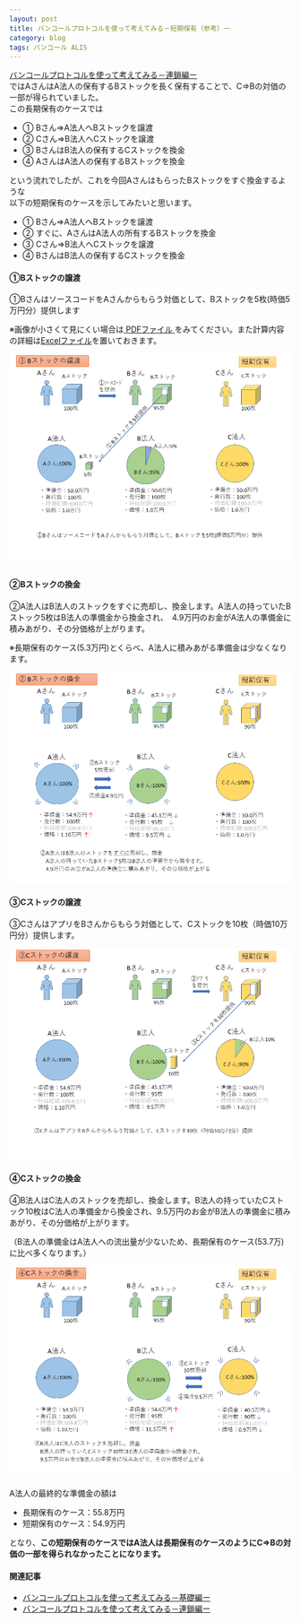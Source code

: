 ```yaml
---
layout: post
title: バンコールプロトコルを使って考えてみる－短期保有（参考）ー
category: blog
tags: バンコール ALIS
---
```



[バンコールプロトコルを使って考えてみる－連鎖編ー](https://samacoba.github.io/20190330bancor2/)  
ではAさんはA法人の保有するBストックを長く保有することで、C⇒Bの対価の一部が得られていました。  
この長期保有のケースでは
- ① Bさん⇒A法人へBストックを譲渡 
- ② Cさん⇒B法人へCストックを譲渡 
- ③ BさんはB法人の保有するCストックを換金
- ④ AさんはA法人の保有するBストックを換金

という流れでしたが、これを今回AさんはもらったBストックをすぐ換金するような  
以下の短期保有のケースを示してみたいと思います。

- ① Bさん⇒A法人へBストックを譲渡 
- ② すぐに、AさんはA法人の所有するBストックを換金
- ③ Cさん⇒B法人へCストックを譲渡 
- ④ BさんはB法人の保有するCストックを換金


#### ①Bストックの譲渡

①BさんはソースコードをAさんからもらう対価として、Bストックを5枚(時価5万円分）提供します

※画像が小さくて見にくい場合は<a href="/images/20190329-bancor.pdf" target="_blank"> PDFファイル </a>をみてください。また計算内容の詳細は<a href="/images/20190322-bancor.xlsx" target="_blank">Excelファイル</a>を置いておきます。

![imgae](/images/20190330-13.PNG)

#### ②Bストックの換金

②A法人はB法人のストックをすぐに売却し、換金します。A法人の持っていたBストック5枚はB法人の準備金から換金され、　4.9万円のお金がA法人の準備金に積みあがり、その分価格が上がります。

※長期保有のケース(5.3万円)とくらべ、A法人に積みあがる準備金は少なくなります。


![imgae](/images/20190330-14.PNG)

#### ③Cストックの譲渡

③CさんはアプリをBさんからもらう対価として、Cストックを10枚（時価10万円分）提供します。

![imgae](/images/20190330-15.PNG)


#### ④Cストックの換金


④B法人はC法人のストックを売却し、換金します。B法人の持っていたCストック10枚はC法人の準備金から換金され、9.5万円のお金がB法人の準備金に積みあがり、その分価格が上がります。

（B法人の準備金はA法人への流出量が少ないため、長期保有のケース(53.7万)に比べ多くなります。）

![imgae](/images/20190330-16.PNG)

A法人の最終的な準備金の額は

* 長期保有のケース：55.8万円
* 短期保有のケース：54.9万円

となり、**この短期保有のケースではA法人は長期保有のケースのようにC⇒Bの対価の一部を得られなかったことになります。**


#### 関連記事

* [バンコールプロトコルを使って考えてみる－基礎編ー](https://samacoba.github.io/20190330bancor1/)
* [バンコールプロトコルを使って考えてみる－連鎖編ー](https://samacoba.github.io/20190330bancor2/)